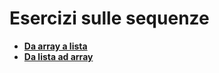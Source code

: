 # Esercizi sulle sequenze

- **[Da array a lista](array-lista.md)**
- **[Da lista ad array](lista-array.md)**
